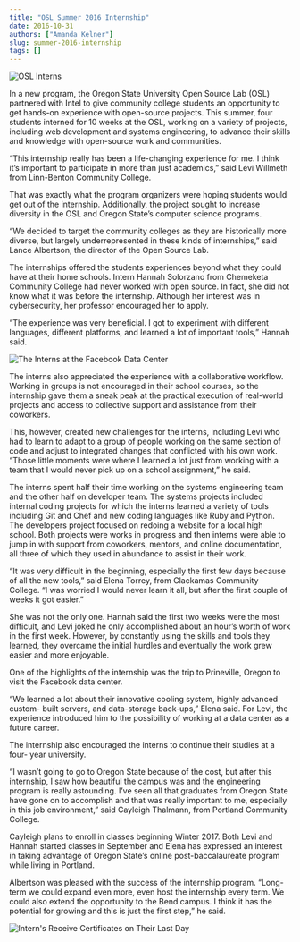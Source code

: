 ```yaml
---
title: "OSL Summer 2016 Internship"
date: 2016-10-31
authors: ["Amanda Kelner"]
slug: summer-2016-internship
tags: []
---
```


![OSL Interns](/images/Interns2016-1.jpg#blog)

In a new program, the Oregon State University Open Source Lab (OSL) partnered with Intel to give community college
students an opportunity to get hands-on experience with open-source projects. This summer, four students interned for 10
weeks at the OSL, working on a variety of projects, including web development and systems engineering, to advance their
skills and knowledge with open-source work and communities.

“This internship really has been a life-changing experience for me. I think it’s important to participate in more than
just academics,” said Levi Willmeth from Linn-Benton Community College.

That was exactly what the program organizers were hoping students would get out of the internship. Additionally, the
project sought to increase diversity in the OSL and Oregon State’s computer science programs.

“We decided to target the community colleges as they are historically more diverse, but largely underrepresented in
these kinds of internships,” said Lance Albertson, the director of the Open Source Lab.

The internships offered the students experiences beyond what they could have at their home schools. Intern Hannah
Solorzano from Chemeketa Community College had never worked with open source. In fact, she did not know what it was
before the internship. Although her interest was in cybersecurity, her professor encouraged her to apply.

“The experience was very beneficial. I got to experiment with different languages, different platforms, and learned a
lot of important tools,” Hannah said.

![The Interns at the Facebook Data Center](/images/InternsatFB.jpg#right)

The interns also appreciated the experience with a collaborative workflow. Working in groups is not encouraged in their
school courses, so the internship gave them a sneak peak at the practical execution of real-world projects and access to
collective support and assistance from their coworkers.

This, however, created new challenges for the interns, including Levi who had to learn to adapt to a group of people
working on the same section of code and adjust to integrated changes that conflicted with his own work. “Those little
moments were where I learned a lot just from working with a team that I would never pick up on a school assignment,” he
said.

The interns spent half their time working on the systems engineering team and the other half on developer team. The
systems projects included internal coding projects for which the interns learned a variety of tools including Git and
Chef and new coding languages like Ruby and Python. The developers project focused on redoing a website for a local high
school. Both projects were works in progress and then interns were able to jump in with support from coworkers, mentors,
and online documentation, all three of which they used in abundance to assist in their work.

“It was very difficult in the beginning, especially the first few days because of all the new tools,” said Elena Torrey,
from Clackamas Community College. “I was worried I would never learn it all, but after the first couple of weeks it got
easier.”

She was not the only one. Hannah said the first two weeks were the most difficult, and Levi joked he only accomplished
about an hour’s worth of work in the first week. However, by constantly using the skills and tools they learned, they
overcame the initial hurdles and eventually the work grew easier and more enjoyable.

One of the highlights of the internship was the trip to Prineville, Oregon to visit the Facebook data center.

“We learned a lot about their innovative cooling system, highly advanced custom- built servers, and data-storage
back-ups,” Elena said. For Levi, the experience introduced him to the possibility of working at a data center as a
future career.

The internship also encouraged the interns to continue their studies at a four- year university.

“I wasn’t going to go to Oregon State because of the cost, but after this internship, I saw how beautiful the campus was
and the engineering program is really astounding. I’ve seen all that graduates from Oregon State have gone on to
accomplish and that was really important to me, especially in this job environment,” said Cayleigh Thalmann, from
Portland Community College.

Cayleigh plans to enroll in classes beginning Winter 2017. Both Levi and Hannah started classes in September and Elena
has expressed an interest in taking advantage of Oregon State’s online post-baccalaureate program while living in
Portland.

Albertson was pleased with the success of the internship program. “Long-term we could expand even more, even host the
internship every term. We could also extend the opportunity to the Bend campus. I think it has the potential for growing
and this is just the first step,” he said.

![Intern's Receive Certificates on Their Last Day](/images/Interncertificates.jpg#blog-center)
